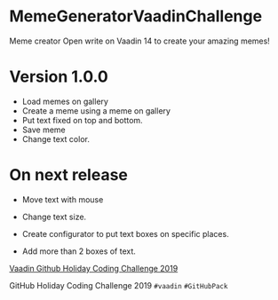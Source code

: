 # MemeGeneratorVaadinChallenge

Meme creator Open write on Vaadin 14 to create your amazing memes!

# Version 1.0.0
 - Load memes on gallery
 - Create a meme using a meme on gallery
 - Put text fixed on top and bottom.
 - Save meme
 - Change text color.

# On next release
 - Move text with mouse
 - Change text size.

 - Create configurator to put text boxes on specific places.
 - Add more than 2 boxes of text.

[Vaadin Github Holiday Coding Challenge 2019](https://vaadin.com/blog/github-holiday-coding-challenge-2019)

GitHub Holiday Coding Challenge 2019 `#vaadin` `#GitHubPack`
